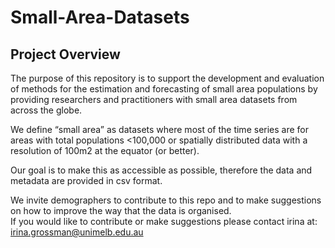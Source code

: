 # Small-Area-Datasets
## Project Overview
The purpose of this repository  is to support the development and evaluation of methods for the estimation and forecasting of small area populations by providing researchers and practitioners with small area datasets from across the globe. 

We define “small area” as datasets where most of the time series are for areas with total populations <100,000  or spatially distributed data with a resolution of 100m2 at the equator (or better).  

Our goal is to make this as accessible as possible, therefore the data and metadata are provided in csv format.

We invite demographers to contribute to this repo and to make suggestions on how to improve the way that the data is organised.  
If you would like to contribute or make suggestions please contact irina at: irina.grossman@unimelb.edu.au
